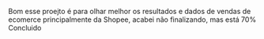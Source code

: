 Bom esse proejto é para olhar melhor os resultados e dados de vendas de ecomerce principalmente da Shopee, acabei não finalizando, mas está 70% Concluido 
